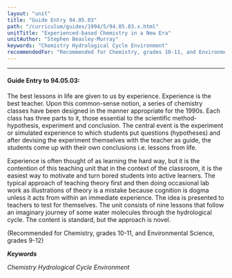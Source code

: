 ```yaml
---
layout: "unit"
title: "Guide Entry 94.05.03"
path: "/curriculum/guides/1994/5/94.05.03.x.html"
unitTitle: "Experienced-based Chemistry in a New Era"
unitAuthor: "Stephen Beasley-Murray"
keywords: "Chemistry Hydrological Cycle Environment"
recommendedFor: "Recommended for Chemistry, grades 10-11, and Environmental Science, grades 9-12"
---
```

<body>
<hr/>
<h4>
Guide Entry to 94.05.03:
</h4>
The best lessons in life are given to us by experience. Experience is the best teacher. Upon this common-sense notion, a series of chemistry classes have been designed in the manner appropriate for the 1990s. Each class has three parts to it, those essential to the scientific method-hypothesis, experiment and conclusion. The central event is the experiment or simulated experience to which students put questions (hypotheses) and after devising the experiment themselves with the teacher as guide, the students come up with their own conclusions i.e. lessons from life.
<p>
Experience is often thought of as learning the hard way, but it is the contention of this teaching unit that in the context of the classroom, it is the easiest way to motivate and turn bored students into active learners. The typical approach of teaching theory first and then doing occasional lab work as illustrations of theory is a mistake because cognition is dogma unless it acts from within an immediate experience. The idea is presented to teachers to test for themselves. The unit consists of nine lessons that follow an imaginary journey of some water molecules through the hydrological cycle. The content is standard, but the approach is novel.
</p>
<p>
(Recommended for Chemistry, grades 10-11, and Environmental Science, grades 9-12)
</p>
<p>
<b>
<i>
Keywords
</i>
</b>
<br/>
</p>
<p>
<i>
Chemistry Hydrological Cycle Environment
</i>
</p>
</body>